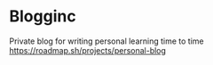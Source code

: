 # Blogginc
Private blog for writing personal learning time to time
https://roadmap.sh/projects/personal-blog
